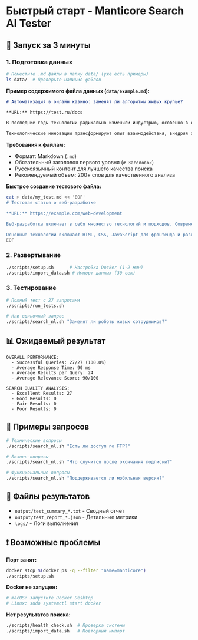 # Быстрый старт - Manticore Search AI Tester

## 🚀 Запуск за 3 минуты

### 1. Подготовка данных
```bash
# Поместите .md файлы в папку data/ (уже есть примеры)
ls data/  # Проверьте наличие файлов
```

**Пример содержимого файла данных (`data/example.md`):**
```markdown
# Автоматизация в онлайн казино: заменят ли алгоритмы живых крупье?

**URL:** https://test.ru/docs

В последние годы технологии радикально изменили индустрию, особенно в области автоматизации игровых процессов.

Технологические инновации трансформируют опыт взаимодействия, внедряя элементы автоматизации и совершенствуя процессы мониторинга и обработки транзакций. Однако живые сотрудники остаются востребованными благодаря уникальному человеческому фактору...
```

**Требования к файлам:**
- Формат: Markdown (`.md`)
- Обязательный заголовок первого уровня (`# Заголовок`)
- Русскоязычный контент для лучшего качества поиска
- Рекомендуемый объем: 200+ слов для качественного анализа

**Быстрое создание тестового файла:**
```bash
cat > data/my_test.md << 'EOF'
# Тестовая статья о веб-разработке

**URL:** https://example.com/web-development

Веб-разработка включает в себя множество технологий и подходов. Современные фреймворки позволяют создавать интерактивные веб-приложения с отличным пользовательским опытом.

Основные технологии включают HTML, CSS, JavaScript для фронтенда и различные серверные языки для бэкенда. Важно также учитывать аспекты безопасности, производительности и доступности при разработке веб-сайтов.
EOF
```

### 2. Развертывание
```bash
./scripts/setup.sh      # Настройка Docker (1-2 мин)
./scripts/import_data.sh # Импорт данных (30 сек)
```

### 3. Тестирование
```bash
# Полный тест с 27 запросами
./scripts/run_tests.sh

# Или одиночный запрос
./scripts/search_nl.sh "Заменят ли роботы живых сотрудников?"
```

## 📊 Ожидаемый результат

```
OVERALL PERFORMANCE:
  - Successful Queries: 27/27 (100.0%)  
  - Average Response Time: 90 ms
  - Average Results per Query: 24
  - Average Relevance Score: 90/100

SEARCH QUALITY ANALYSIS:
  - Excellent Results: 27
  - Good Results: 0
  - Fair Results: 0
  - Poor Results: 0
```

## 🎯 Примеры запросов

```bash
# Технические вопросы
./scripts/search_nl.sh "Есть ли доступ по FTP?"

# Бизнес-вопросы  
./scripts/search_nl.sh "Что случится после окончания подписки?"

# Функциональные вопросы
./scripts/search_nl.sh "Поддерживается ли мобильная версия?"
```

## 📁 Файлы результатов

- `output/test_summary_*.txt` - Сводный отчет
- `output/test_report_*.json` - Детальные метрики
- `logs/` - Логи выполнения

## ❗ Возможные проблемы

**Порт занят:**
```bash
docker stop $(docker ps -q --filter "name=manticore")
./scripts/setup.sh
```

**Docker не запущен:**
```bash
# macOS: Запустите Docker Desktop
# Linux: sudo systemctl start docker
```

**Нет результатов поиска:**
```bash
./scripts/health_check.sh  # Проверка системы
./scripts/import_data.sh   # Повторный импорт
```